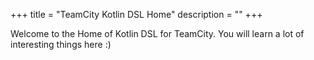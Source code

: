 +++
title = "TeamCity Kotlin DSL Home"
description = ""
+++

Welcome to the Home of Kotlin DSL for TeamCity. You will learn a lot of interesting things here :) 
